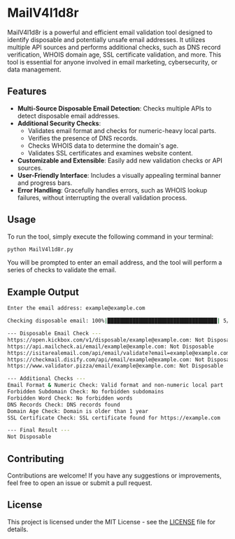 # MailV4l1d8r

MailV4l1d8r is a powerful and efficient email validation tool designed to identify disposable and potentially unsafe email addresses. It utilizes multiple API sources and performs additional checks, such as DNS record verification, WHOIS domain age, SSL certificate validation, and more. This tool is essential for anyone involved in email marketing, cybersecurity, or data management.

## Features

- **Multi-Source Disposable Email Detection**: Checks multiple APIs to detect disposable email addresses.
- **Additional Security Checks**:
  - Validates email format and checks for numeric-heavy local parts.
  - Verifies the presence of DNS records.
  - Checks WHOIS data to determine the domain's age.
  - Validates SSL certificates and examines website content.
- **Customizable and Extensible**: Easily add new validation checks or API sources.
- **User-Friendly Interface**: Includes a visually appealing terminal banner and progress bars.
- **Error Handling**: Gracefully handles errors, such as WHOIS lookup failures, without interrupting the overall validation process.

## Usage

To run the tool, simply execute the following command in your terminal:

```bash
python MailV4l1d8r.py
```

You will be prompted to enter an email address, and the tool will perform a series of checks to validate the email.

## Example Output

```bash
Enter the email address: example@example.com

Checking disposable email: 100%|███████████████████████████████████| 5/5 [00:10<00:00,  2.16s/it]

--- Disposable Email Check ---
https://open.kickbox.com/v1/disposable/example@example.com: Not Disposable
https://api.mailcheck.ai/email/example@example.com: Not Disposable
https://isitarealemail.com/api/email/validate?email=example@example.com: Not Disposable
https://checkmail.disify.com/api/email/example@example.com: Not Disposable
https://www.validator.pizza/email/example@example.com: Not Disposable

--- Additional Checks ---
Email Format & Numeric Check: Valid format and non-numeric local part
Forbidden Subdomain Check: No forbidden subdomains
Forbidden Word Check: No forbidden words
DNS Records Check: DNS records found
Domain Age Check: Domain is older than 1 year
SSL Certificate Check: SSL certificate found for https://example.com

--- Final Result ---
Not Disposable
```

## Contributing

Contributions are welcome! If you have any suggestions or improvements, feel free to open an issue or submit a pull request.

## License

This project is licensed under the MIT License - see the [LICENSE](LICENSE) file for details.
